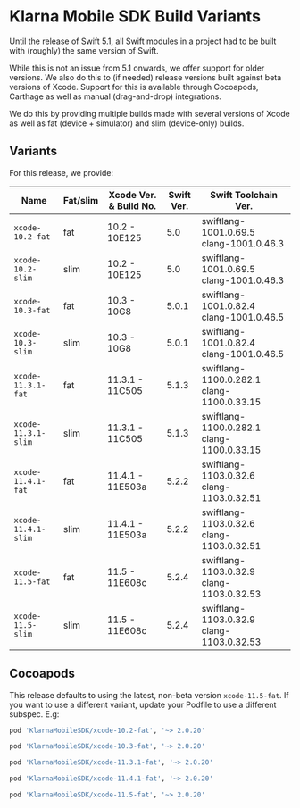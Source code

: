 # Klarna Mobile SDK Build Variants

Until the release of Swift 5.1, all Swift modules in a project had to be built with (roughly) the
same version of Swift. 

While this is not an issue from 5.1 onwards, we offer support for older versions. We also do this
to (if needed) release versions built against beta versions of Xcode. Support for this is available 
through Cocoapods, Carthage as well as manual (drag-and-drop) integrations. 

We do this by providing multiple builds made with several versions of Xcode as well as fat (device +
simulator) and slim (device-only) builds.

## Variants

For this release, we provide:

| Name | Fat/slim | Xcode Ver. & Build No. | Swift Ver. | Swift Toolchain Ver. |  
| ---- | -------- | ---------------------------- | ---------- | -------------------- |
| `xcode-10.2-fat` | fat | 10.2 - 10E125 | 5.0| swiftlang-1001.0.69.5 clang-1001.0.46.3 |
| `xcode-10.2-slim` | slim | 10.2 - 10E125 | 5.0| swiftlang-1001.0.69.5 clang-1001.0.46.3 |
| `xcode-10.3-fat` | fat | 10.3 - 10G8 | 5.0.1| swiftlang-1001.0.82.4 clang-1001.0.46.5 |
| `xcode-10.3-slim` | slim | 10.3 - 10G8 | 5.0.1| swiftlang-1001.0.82.4 clang-1001.0.46.5 |
| `xcode-11.3.1-fat` | fat | 11.3.1 - 11C505 | 5.1.3| swiftlang-1100.0.282.1 clang-1100.0.33.15 |
| `xcode-11.3.1-slim` | slim | 11.3.1 - 11C505 | 5.1.3| swiftlang-1100.0.282.1 clang-1100.0.33.15 |
| `xcode-11.4.1-fat` | fat | 11.4.1 - 11E503a | 5.2.2| swiftlang-1103.0.32.6 clang-1103.0.32.51 |
| `xcode-11.4.1-slim` | slim | 11.4.1 - 11E503a | 5.2.2| swiftlang-1103.0.32.6 clang-1103.0.32.51 |
| `xcode-11.5-fat` | fat | 11.5 - 11E608c | 5.2.4| swiftlang-1103.0.32.9 clang-1103.0.32.53 |
| `xcode-11.5-slim` | slim | 11.5 - 11E608c | 5.2.4| swiftlang-1103.0.32.9 clang-1103.0.32.53 |


## Cocoapods

This release defaults to using the latest, non-beta version `xcode-11.5-fat`. If you 
want to use a different variant, update your Podfile to use a different subspec. E.g:


```ruby
pod 'KlarnaMobileSDK/xcode-10.2-fat', '~> 2.0.20'
```

```ruby
pod 'KlarnaMobileSDK/xcode-10.3-fat', '~> 2.0.20'
```

```ruby
pod 'KlarnaMobileSDK/xcode-11.3.1-fat', '~> 2.0.20'
```

```ruby
pod 'KlarnaMobileSDK/xcode-11.4.1-fat', '~> 2.0.20'
```

```ruby
pod 'KlarnaMobileSDK/xcode-11.5-fat', '~> 2.0.20'
```
